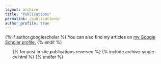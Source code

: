 ```yaml
---
layout: archive
title: "Publications"
permalink: /publications/
author_profile: true
---
```


{% if author.googlescholar %}
  You can also find my articles on <u><a href="{{author.googlescholar}}">my Google Scholar profile</a>.</u>
{% endif %}


 <ul>{% for post in site.publications reversed %}
    {% include archive-single-cv.html %}
  {% endfor %}</ul>



